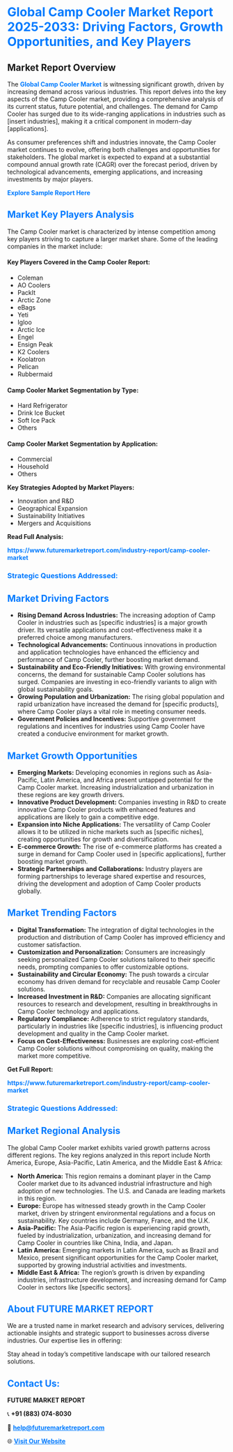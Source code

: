 <h1 style="color: #007BFF;">Global Camp Cooler Market Report 2025-2033: Driving Factors, Growth Opportunities, and Key Players</h1>

<section id="overview">
<h2>Market Report Overview</h2>
<p>The <a href="https://www.futuremarketreport.com/industry-report/camp-cooler-market" style="color: #007BFF; text-decoration: none;"><strong>Global Camp Cooler Market</strong></a> is witnessing significant growth, driven by increasing demand across various industries. This report delves into the key aspects of the Camp Cooler market, providing a comprehensive analysis of its current status, future potential, and challenges. The demand for Camp Cooler has surged due to its wide-ranging applications in industries such as [insert industries], making it a critical component in modern-day [applications].</p>
<p>As consumer preferences shift and industries innovate, the Camp Cooler market continues to evolve, offering both challenges and opportunities for stakeholders. The global market is expected to expand at a substantial compound annual growth rate (CAGR) over the forecast period, driven by technological advancements, emerging applications, and increasing investments by major players.</p>
</section>

<section id="overview">
<p><a href="https://www.futuremarketreport.com/request-sample/reportId=55037" style="color: #007BFF; text-decoration: none;"><strong>Explore Sample Report Here</strong></a></p>
</section>

<section id="key-players">
<h2 style="color: #007BFF;">Market Key Players Analysis</h2>
<p>The Camp Cooler market is characterized by intense competition among key players striving to capture a larger market share. Some of the leading companies in the market include:</p>
<h4>Key Players Covered in the Camp Cooler Report:</h4>
<ul><li>Coleman</li><li>AO Coolers</li><li>PackIt</li><li>Arctic Zone</li><li>eBags</li><li>Yeti</li><li>Igloo</li><li>Arctic Ice</li><li>Engel</li><li>Ensign Peak</li><li>K2 Coolers</li><li>Koolatron</li><li>Pelican</li><li>Rubbermaid</li></ul>
<h4>Camp Cooler Market Segmentation by Type:</h4>
<ul><li>Hard Refrigerator</li><li>Drink Ice Bucket</li><li>Soft Ice Pack</li><li>Others</li></ul>

<h4>Camp Cooler Market Segmentation by Application:</h4>
<ul><li>Commercial</li><li>Household</li><li>Others</li></ul>
<p><strong>Key Strategies Adopted by Market Players:</strong></p>
<ul>
<li>Innovation and R&D</li>
<li>Geographical Expansion</li>
<li>Sustainability Initiatives</li>
<li>Mergers and Acquisitions</li>
</ul>
</section>

<section>
<p><strong>Read Full Analysis: </strong></p><a href="https://www.futuremarketreport.com/industry-report/camp-cooler-market" style="color: #007BFF; text-decoration: none;"><strong>https://www.futuremarketreport.com/industry-report/camp-cooler-market</strong></a>
<h3 style="color: #007BFF;">Strategic Questions Addressed:</h3>
</section>

<section id="driving-factors">
<h2 style="color: #007BFF;">Market Driving Factors</h2>
<ul>
<li><strong>Rising Demand Across Industries:</strong> The increasing adoption of Camp Cooler in industries such as [specific industries] is a major growth driver. Its versatile applications and cost-effectiveness make it a preferred choice among manufacturers.</li>
<li><strong>Technological Advancements:</strong> Continuous innovations in production and application technologies have enhanced the efficiency and performance of Camp Cooler, further boosting market demand.</li>
<li><strong>Sustainability and Eco-Friendly Initiatives:</strong> With growing environmental concerns, the demand for sustainable Camp Cooler solutions has surged. Companies are investing in eco-friendly variants to align with global sustainability goals.</li>
<li><strong>Growing Population and Urbanization:</strong> The rising global population and rapid urbanization have increased the demand for [specific products], where Camp Cooler plays a vital role in meeting consumer needs.</li>
<li><strong>Government Policies and Incentives:</strong> Supportive government regulations and incentives for industries using Camp Cooler have created a conducive environment for market growth.</li>
</ul>
</section>

<section id="growth-opportunities">
<h2 style="color: #007BFF;">Market Growth Opportunities</h2>
<ul>
<li><strong>Emerging Markets:</strong> Developing economies in regions such as Asia-Pacific, Latin America, and Africa present untapped potential for the Camp Cooler market. Increasing industrialization and urbanization in these regions are key growth drivers.</li>
<li><strong>Innovative Product Development:</strong> Companies investing in R&D to create innovative Camp Cooler products with enhanced features and applications are likely to gain a competitive edge.</li>
<li><strong>Expansion into Niche Applications:</strong> The versatility of Camp Cooler allows it to be utilized in niche markets such as [specific niches], creating opportunities for growth and diversification.</li>
<li><strong>E-commerce Growth:</strong> The rise of e-commerce platforms has created a surge in demand for Camp Cooler used in [specific applications], further boosting market growth.</li>
<li><strong>Strategic Partnerships and Collaborations:</strong> Industry players are forming partnerships to leverage shared expertise and resources, driving the development and adoption of Camp Cooler products globally.</li>
</ul>
</section>

<section id="trending-factors">
<h2 style="color: #007BFF;">Market Trending Factors</h2>
<ul>
<li><strong>Digital Transformation:</strong> The integration of digital technologies in the production and distribution of Camp Cooler has improved efficiency and customer satisfaction.</li>
<li><strong>Customization and Personalization:</strong> Consumers are increasingly seeking personalized Camp Cooler solutions tailored to their specific needs, prompting companies to offer customizable options.</li>
<li><strong>Sustainability and Circular Economy:</strong> The push towards a circular economy has driven demand for recyclable and reusable Camp Cooler solutions.</li>
<li><strong>Increased Investment in R&D:</strong> Companies are allocating significant resources to research and development, resulting in breakthroughs in Camp Cooler technology and applications.</li>
<li><strong>Regulatory Compliance:</strong> Adherence to strict regulatory standards, particularly in industries like [specific industries], is influencing product development and quality in the Camp Cooler market.</li>
<li><strong>Focus on Cost-Effectiveness:</strong> Businesses are exploring cost-efficient Camp Cooler solutions without compromising on quality, making the market more competitive.</li>
</ul>
</section>

<section>
<p><strong>Get Full Report: </strong></p><a href="https://www.futuremarketreport.com/industry-report/camp-cooler-market" style="color: #007BFF; text-decoration: none;"><strong>https://www.futuremarketreport.com/industry-report/camp-cooler-market</strong></a>
<h3 style="color: #007BFF;">Strategic Questions Addressed:</h3>
</section>


<section id="regional-analysis">
<h2 style="color: #007BFF;">Market Regional Analysis</h2>
<p>The global Camp Cooler market exhibits varied growth patterns across different regions. The key regions analyzed in this report include North America, Europe, Asia-Pacific, Latin America, and the Middle East & Africa:</p>
<ul>
<li><strong>North America:</strong> This region remains a dominant player in the Camp Cooler market due to its advanced industrial infrastructure and high adoption of new technologies. The U.S. and Canada are leading markets in this region.</li>
<li><strong>Europe:</strong> Europe has witnessed steady growth in the Camp Cooler market, driven by stringent environmental regulations and a focus on sustainability. Key countries include Germany, France, and the U.K.</li>
<li><strong>Asia-Pacific:</strong> The Asia-Pacific region is experiencing rapid growth, fueled by industrialization, urbanization, and increasing demand for Camp Cooler in countries like China, India, and Japan.</li>
<li><strong>Latin America:</strong> Emerging markets in Latin America, such as Brazil and Mexico, present significant opportunities for the Camp Cooler market, supported by growing industrial activities and investments.</li>
<li><strong>Middle East & Africa:</strong> The region’s growth is driven by expanding industries, infrastructure development, and increasing demand for Camp Cooler in sectors like [specific sectors].</li>
</ul>
</section>

<footer>
<h2 style="color: #007BFF;">About FUTURE MARKET REPORT</h2>
<p>We are a trusted name in market research and advisory services, delivering actionable insights and strategic support to businesses across diverse industries. Our expertise lies in offering:</p>

<p>Stay ahead in today’s competitive landscape with our tailored research solutions.</p>

<h2 style="color: #007BFF;">Contact Us:</h2>
<p><strong>FUTURE MARKET REPORT</strong></p>
<p>📞 <strong>+91 (883) 074-8030</strong></p>
<p>📧 <strong><a href="mailto:help@futuremarketreport.com" style="color: #007BFF;">help@futuremarketreport.com</a></strong></p>
<p>🌐 <strong><a href="https://www.futuremarketreport.com/" style="color: #007BFF;">Visit Our Website</a></strong></p>
</footer>